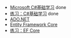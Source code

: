 * [Microsoft C#基础学习](https://learn.microsoft.com/zh-cn/collections/yz26f8y64n7k07)  done
* [练习：C#基础学习](https://www.freecodecamp.org/learn/foundational-c-sharp-with-microsoft)  done
* [ADO.NET](https://learn.microsoft.com/zh-cn/dotnet/framework/data/adonet/)
* [Entity Framework Core](https://learn.microsoft.com/zh-cn/ef/)
* [练习：EF Core](https://learn.microsoft.com/zh-cn/training/modules/persist-data-ef-core/)
